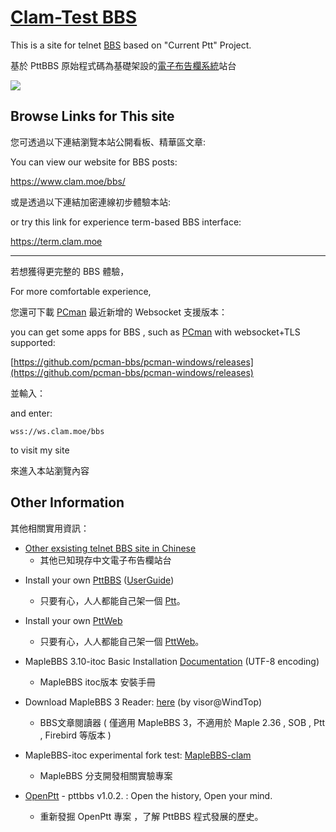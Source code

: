 # [Clam-Test BBS](https://term.clam.moe)

This is a site for telnet [BBS](//goo.gl/2KAMG) based on "Current Ptt" Project.

基於 PttBBS 原始程式碼為基礎架設的[電子布告欄系統](https://goo.gl/2KAMG)站台

[![](https://i.imgur.com/iKESXcE.png)](https://term.clam.moe)


## Browse Links for This site



您可透過以下連結瀏覽本站公開看板、精華區文章:

You can view our website for BBS posts:

<https://www.clam.moe/bbs/>

或是透過以下連結加密連線初步體驗本站:

or try this link for experience term-based BBS interface:

<https://term.clam.moe>

---

若想獲得更完整的 BBS 體驗，

For more comfortable experience,

您還可下載 [PCman](https://pcman.ptt.cc/) 最近新增的 Websocket 支援版本：

you can get some apps for BBS , such as [PCman](https://pcman.ptt.cc/) with websocket+TLS supported:

[https://github.com/pcman-bbs/pcman-windows/releases](https://github.com/pcman-bbs/pcman-windows/releases)

並輸入： 

and enter:

```
wss://ws.clam.moe/bbs
```

to visit my site

來進入本站瀏覽內容

## Other Information

其他相關實用資訊：

* [Other exsisting telnet BBS site in Chinese](https://bbslist.github.io)
  - 其他已知現存中文電子布告欄站台

+ Install your own [PttBBS](https://github.com/ptt/pttbbs/wiki) ([UserGuide](PttManual))
  - 只要有心，人人都能自己架一個 [Ptt](https://github.com/ptt/pttbbs/wiki)。

+ Install your own [PttWeb](https://github.com/ptt/pttbbs/wiki)
  - 只要有心，人人都能自己架一個 [PttWeb](https://github.com/ptt/pttweb/wiki)。

+ MapleBBS 3.10-itoc Basic Installation [Documentation](https://holishing.github.io/maplebbs-itoc) (UTF-8 encoding)
  - MapleBBS itoc版本 安裝手冊

+ Download MapleBBS 3 Reader: [here](https://clamtestbbs.github.io/test/BBSReader.zip) (by visor@WindTop)
  - BBS文章閱讀器 ( 僅適用 MapleBBS 3，不適用於 Maple 2.36 , SOB , Ptt , Firebird 等版本 )

+ MapleBBS-itoc experimental fork test: [MapleBBS-clam](https://github.com/clamtestbbs/maplebbs-clam)
  - MapleBBS 分支開發相關實驗專案

+ [OpenPtt](https://github.com/clamtestbbs/openptt/wiki) - pttbbs v1.0.2. : Open the history, Open your mind.
  - 重新發掘 OpenPtt 專案 ，了解 PttBBS 程式發展的歷史。
